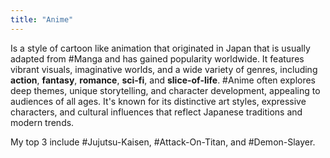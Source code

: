 ```yaml
---
title: "Anime"
---
```


Is a style of cartoon like animation that originated in Japan that is usually adapted from #Manga and has gained popularity worldwide. It features vibrant visuals, imaginative worlds, and a wide variety of genres, including **action**, **fantasy**, **romance**, **sci-fi**, and **slice-of-life**. #Anime often explores deep themes, unique storytelling, and character development, appealing to audiences of all ages. It's known for its distinctive art styles, expressive characters, and cultural influences that reflect Japanese traditions and modern trends. 

My top 3 include #Jujutsu-Kaisen, #Attack-On-Titan, and #Demon-Slayer.